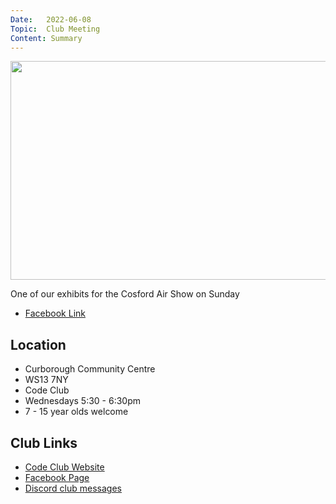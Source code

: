 ```yaml
---
Date:   2022-06-08
Topic:  Club Meeting
Content: Summary
---
```

[<img width="721px" height="350" src="https://scontent.fbhx6-1.fna.fbcdn.net/v/t15.5256-10/281255168_386727170158542_8358218543587262907_n.jpg?stp=dst-jpg_p235x350&_nc_cat=103&ccb=1-7&_nc_sid=ad6a45&_nc_ohc=XMXi9mvdLEYAX9MI6Vh&_nc_ht=scontent.fbhx6-1.fna&edm=AKK4YLsEAAAA&oh=00_AfC3xKoGDRBGsFDvCOO7bTiB1ygRBPYpVnn9HaQYCatSSg&oe=652BF8A9"/>](https://scontent.fbhx6-1.fna.fbcdn.net/v/t15.5256-10/281255168_386727170158542_8358218543587262907_n.jpg?stp=dst-jpg_p235x350&_nc_cat=103&ccb=1-7&_nc_sid=ad6a45&_nc_ohc=XMXi9mvdLEYAX9MI6Vh&_nc_ht=scontent.fbhx6-1.fna&edm=AKK4YLsEAAAA&oh=00_AfC3xKoGDRBGsFDvCOO7bTiB1ygRBPYpVnn9HaQYCatSSg&oe=652BF8A9)

One of our exhibits for the Cosford Air Show on Sunday

* [Facebook Link](https://www.facebook.com/1481985248595237/posts/4922848381175556/)

## Location

* Curborough Community Centre
* WS13 7NY
* Code Club
* Wednesdays 5:30 - 6:30pm
* 7 - 15 year olds welcome

## Club Links

* [Code Club Website](https://lichfield-code-club.github.io/)
* [Facebook Page](https://www.facebook.com/LichfieldCoders)
* [Discord club messages](https://discord.gg/szz6xGK)
